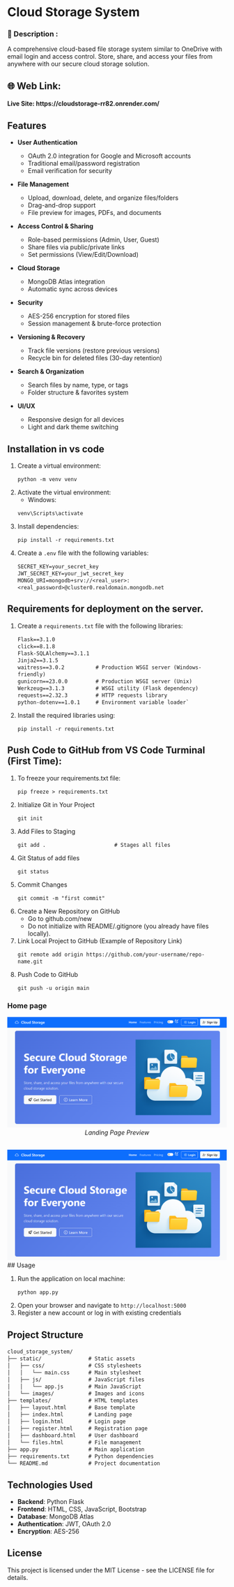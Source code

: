 # Cloud Storage System
<h3>📝 Description :</h3> 

A comprehensive cloud-based file storage system similar to OneDrive with email login and access control.
Store, share, and access your files from anywhere with our secure cloud storage solution.

## 🌐 Web Link:

<h4> Live Site: https://cloudstorage-rr82.onrender.com/ </h4>

## Features

- **User Authentication**
  - OAuth 2.0 integration for Google and Microsoft accounts
  - Traditional email/password registration
  - Email verification for security

- **File Management**
  - Upload, download, delete, and organize files/folders
  - Drag-and-drop support
  - File preview for images, PDFs, and documents

- **Access Control & Sharing**
  - Role-based permissions (Admin, User, Guest)
  - Share files via public/private links
  - Set permissions (View/Edit/Download)

- **Cloud Storage**
  - MongoDB Atlas integration
  - Automatic sync across devices

- **Security**
  - AES-256 encryption for stored files
  - Session management & brute-force protection

- **Versioning & Recovery**
  - Track file versions (restore previous versions)
  - Recycle bin for deleted files (30-day retention)

- **Search & Organization**
  - Search files by name, type, or tags
  - Folder structure & favorites system

- **UI/UX**
  - Responsive design for all devices
  - Light and dark theme switching

## Installation in vs code

1. Create a virtual environment:
   ```
   python -m venv venv
   ```
2. Activate the virtual environment:
   - Windows: 
    ```
    venv\Scripts\activate
    ```
3. Install dependencies:
   ```
   pip install -r requirements.txt
   ```
4. Create a `.env` file with the following variables:
   ```
   SECRET_KEY=your_secret_key
   JWT_SECRET_KEY=your_jwt_secret_key
   MONGO_URI=mongodb+srv://<real_user>:<real_password>@cluster0.realdomain.mongodb.net
   ```
## Requirements for deployment on the server.
1. Create a `requirements.txt` file with the following libraries:
   ```
   Flask==3.1.0
   click==8.1.8
   Flask-SQLAlchemy==3.1.1
   Jinja2==3.1.5
   waitress==3.0.2          # Production WSGI server (Windows-friendly)
   gunicorn==23.0.0         # Production WSGI server (Unix)
   Werkzeug==3.1.3          # WSGI utility (Flask dependency)
   requests==2.32.3         # HTTP requests library
   python-dotenv==1.0.1     # Environment variable loader`
   ```
2.  Install the required libraries using:
    ```
    pip install -r requirements.txt
    ```

## Push Code to GitHub from VS Code Turminal (First Time):
1.  To freeze your requirements.txt file:
    ```
    pip freeze > requirements.txt
    ```
2.  Initialize Git in Your Project
    ```
    git init
    ```
3.  Add Files to Staging
    ```
    git add .                      # Stages all files
    ```
4.  Git Status of add files
    ```
    git status
    ```
5.  Commit Changes
    ```
    git commit -m "first commit"
    ```
6.  Create a New Repository on GitHub
    - Go to github.com/new
    - Do not initialize with README/.gitignore (you already have files locally).
7. Link Local Project to GitHub (Example of Repository Link)
    ```
    git remote add origin https://github.com/your-username/repo-name.git
    ```
8. Push Code to GitHub
    ```
    git push -u origin main
    ```
### Home page
<p align="center">
  <img src="./static/images/Home.PNG" alt="Landing Page" width="600"/>
  <br>
  <em>Landing Page Preview</em>
</p>
<br>
<img src="./static/images/Home.PNG" alt='home'/>
## Usage

1. Run the application on local machine:
   ```
   python app.py
   ```
2. Open your browser and navigate to `http://localhost:5000`
3. Register a new account or log in with existing credentials

## Project Structure

```
cloud_storage_system/
├── static/               # Static assets
│   ├── css/              # CSS stylesheets
│   │   └── main.css      # Main stylesheet
│   ├── js/               # JavaScript files
│   │   └── app.js        # Main JavaScript
│   └── images/           # Images and icons
├── templates/            # HTML templates
│   ├── layout.html       # Base template
│   ├── index.html        # Landing page
│   ├── login.html        # Login page
│   ├── register.html     # Registration page
│   ├── dashboard.html    # User dashboard
│   └── files.html        # File management
├── app.py                # Main application
├── requirements.txt      # Python dependencies
└── README.md             # Project documentation
```

## Technologies Used

- **Backend**: Python Flask
- **Frontend**: HTML, CSS, JavaScript, Bootstrap
- **Database**: MongoDB Atlas
- **Authentication**: JWT, OAuth 2.0
- **Encryption**: AES-256

## License

This project is licensed under the MIT License - see the LICENSE file for details.
